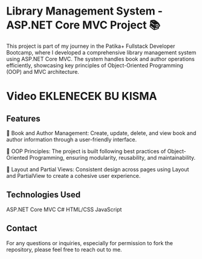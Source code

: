 # Library Management System - ASP.NET Core MVC Project 📚


This project is part of my journey in the Patika+ Fullstack Developer Bootcamp, where I developed a comprehensive library management system using ASP.NET Core MVC. The system handles book and author operations efficiently, showcasing key principles of Object-Oriented Programming (OOP) and MVC architecture.

# Video EKLENECEK BU KISMA

## Features

🔘 Book and Author Management: Create, update, delete, and view book and author information through a user-friendly interface.

🔘 OOP Principles: The project is built following best practices of Object-Oriented Programming, ensuring modularity, reusability, and maintainability.

🔘 Layout and Partial Views: Consistent design across pages using Layout and PartialView to create a cohesive user experience.

## Technologies Used

ASP.NET Core MVC
C#
HTML/CSS
JavaScript

## Contact
For any questions or inquiries, especially for permission to fork the repository, please feel free to reach out to me.
 
